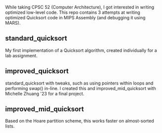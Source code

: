 While taking CPSC 52 (Computer Architecture), I got interested in writing optimized low-level code. This repo contains 3 attempts at writing optimized Quicksort code in MIPS Assembly (and debugging it using MARS).

## standard_quicksort
My first implementation of a Quicksort algorithm, created individually for a lab assignment.
## improved_quicksort
standard_quicksort with tweaks, such as using pointers within loops and performing swap() in-line. I created this and improved_mid_quicksort with Michelle Zhuang '23 for a final project.
## improved_mid_quicksort
Based on the Hoare partition scheme, this works faster on almost-sorted lists.
